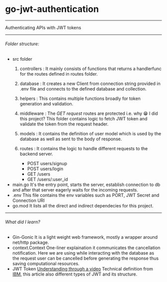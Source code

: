 # go-jwt-authentication
---
Authenticating APIs with JWT tokens

---
######  Folder structure:
- src folder
    1. controllers
        : It mainly consists of functions that returns a handlerfunc for the routes defined in routes folder.
    2. database
        : It  creates a new Client from connection string provided in .env file and connects to the defined database and collection.
    3. helpers
        : This contains multiple functions broadly for token generation and validation.
    4. middleware 
        : The *GET request* routes are protected i.e. why :grin:  I did this project? This folder contains logic to fetch JWT token and validate the token from the request header.
    5. models
        : It contains the definition of user model which is used by the database as well as sent to the body of response.
    6. routes
        : It contains the logic to handle different requests to the backend server.
        
        - POST users/signup
        - POST users/login
        - GET /users
        - GET /users/:user_id
- main.go
    It's the entry point, starts the server, establish connection to db and after that server eagerly waits for the incoming requests.
- .env 
    This file contains the env variables such as PORT, JWT Secret and Connection URI
- go.mod
    It lists all the direct and indirect dependecies for this project.
---
###### What did I learn?
- Gin-Gonic It is a light weight web framework, mostly a wrapper around net/http package.
- context.Context One-liner explaination it communicates the cancellation notification.
Here we are using while interacting with the database as the request user can be cancelled before generating the response thus saving computational resources.
- JWT Token [Understanding through a video](https:https://www.youtube.com/watch?v=soGRyl9ztjIs)
Technical definition from [IBM](https://www.ibm.com/docs/en/order-management-sw/10.0?topic=features-jwt-authentication), this article also different types of JWT and its structure.
